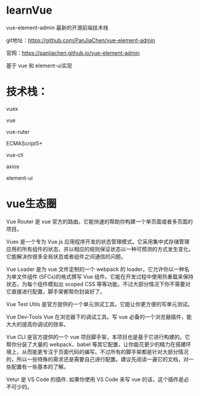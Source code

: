 # learnVue
vue-element-admin 最新的开源前端技术栈

git地址：https://github.com/PanJiaChen/vue-element-admin

官网：https://panjiachen.github.io/vue-element-admin

基于 vue 和 element-ui实现

# 技术栈：

vuex

vue   

vue-ruter   

ECMAScript5+

vue-cli

axios

element-ui

# vue生态圈

Vue Router 是 vue 官方的路由。它能快速的帮助你构建一个单页面或者多页面的项目。

Vuex 是一个专为 Vue.js 应用程序开发的状态管理模式。它采用集中式存储管理应用的所有组件的状态，并以相应的规则保证状态以一种可预测的方式发生变化。它能解决你很多全局状态或者组件之间通信的问题。

Vue Loader 是为 vue 文件定制的一个 webpack 的 loader，它允许你以一种名为单文件组件 (SFCs)的格式撰写 Vue 组件。它能在开发过程中使用热重载来保持状态，为每个组件模拟出 scoped CSS 等等功能。不过大部分情况下你不需要对它直接进行配置，脚手架都帮你封装好了。


Vue Test Utils 是官方提供的一个单元测试工具。它能让你更方便的写单元测试。

Vue Dev-Tools Vue 在浏览器下的调试工具。写 vue 必备的一个浏览器插件，能大大的提高你调试的效率。

Vue CLI 是官方提供的一个 vue 项目脚手架，本项目也是基于它进行构建的。它帮你分装了大量的 webpack、babel 等其它配置，让你能花更少的精力在搭建环境上，从而能更专注于页面代码的编写。不过所有的脚手架都是针对大部分情况的，所以一些特殊的需求还是需要自己进行配置。建议先阅读一遍它的文档，对一些配置有一些基本的了解。

Vetur 是 VS Code 的插件. 如果你使用 VS Code 来写 vue 的话，这个插件是必不可少的。
